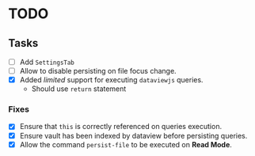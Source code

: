 # TODO

## Tasks

- [ ] Add `SettingsTab`
- [ ] Allow to disable persisting on file focus change.
- [x] Added _limited_ support for executing `dataviewjs` queries.
  - Should use `return` statement

### Fixes

- [x] Ensure that `this` is correctly referenced on queries execution.
- [x] Ensure vault has been indexed by dataview before persisting queries.
- [x] Allow the command `persist-file` to be executed on **Read Mode**.
